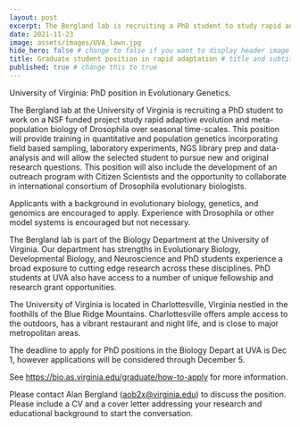 ```yaml
---
layout: post
excerpt: The Bergland lab is recruiting a PhD student to study rapid adaptation
date: 2021-11-23
image: assets/images/UVA_lawn.jpg
hide_hero: false # change to false if you want to display header image
title: Graduate student position in rapid adaptation # title and subtitle only display on hero
published: true # change this to true
---
```

University of Virginia: PhD position in Evolutionary Genetics.

The Bergland lab at the University of Virginia is recruiting a PhD student to work on a NSF funded project study rapid adaptive evolution and meta-population biology of Drosophila over seasonal time-scales. This position will provide training in quantitative and population genetics incorporating field based sampling, laboratory experiments, NGS library prep and data-analysis and will allow the selected student to pursue new and original research questions. This position will also include the development of an outreach program with Citizen Scientists and the opportunity to collaborate in international consortium of Drosophila evolutionary biologists.

Applicants with a background in evolutionary biology, genetics, and genomics are encouraged to apply. Experience with Drosophila or other model systems is encouraged but not necessary.

The Bergland lab is part of the Biology Department at the University of Virginia. Our department has strengths in Evolutionary Biology, Developmental Biology, and Neuroscience and PhD students experience a broad exposure to cutting edge research across these disciplines. PhD students at UVA also have access to a number of unique  fellowship and research grant opportunities.

The University of Virginia is located in Charlottesville, Virginia nestled in the foothills of the Blue Ridge Mountains. Charlottesville offers ample access to the outdoors, has a vibrant restaurant and night life, and is close to major metropolitan areas.

The deadline to apply for PhD positions in the Biology Depart at UVA is Dec 1, however applications will be considered through December 5.

See https://bio.as.virginia.edu/graduate/how-to-apply for more information.

Please contact Alan Bergland (aob2x@virginia.edu) to discuss the position. Please include a CV and a cover letter addressing your research and educational background to start the conversation.
